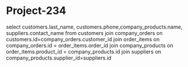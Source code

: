 # Project-234
select customers.last_name, customers.phone,company_products.name, suppliers.contact_name
from customers join company_orders
on customers.id=company_orders.customer_id
join order_items
on company_orders.id = order_items.order_id
join company_products
on order_items.product_id = company_products.id
join suppliers 
on company_products.supplier_id=suppliers.id
